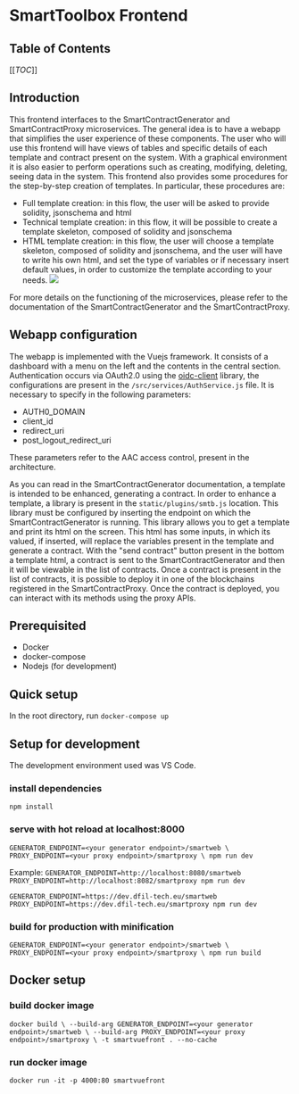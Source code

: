 #  SmartToolbox Frontend

## Table of Contents
[[_TOC_]]

## Introduction
This frontend interfaces to the SmartContractGenerator and SmartContractProxy microservices. The general idea is to have a webapp that simplifies the user experience of these components.
The user who will use this frontend will have views of tables and specific details of each template and contract present on the system. With a graphical environment it is also easier to perform operations such as creating, modifying, deleting, seeing data in the system.
This frontend also provides some procedures for the step-by-step creation of templates. In particular, these procedures are:
- Full template creation: in this flow, the user will be asked to provide solidity, jsonschema and html
- Technical template creation: in this flow, it will be possible to create a template skeleton, composed of solidity and jsonschema
- HTML template creation: in this flow, the user will choose a template skeleton, composed of solidity and jsonschema, and the user will have to write his own html, and set the type of variables or if necessary insert default values, in order to customize the template according to your needs.
![](https://i.imgur.com/JnTRbkc.png)

For more details on the functioning of the microservices, please refer to the documentation of the SmartContractGenerator and the SmartContractProxy.

## Webapp configuration 
The webapp is implemented with the Vuejs framework. It consists of a dashboard with a menu on the left and the contents in the central section. Authentication occurs via OAuth2.0 using the [oidc-client](https://github.com/IdentityModel/oidc-client-js)
library, the configurations are present in the `/src/services/AuthService.js` file. It is necessary to specify in the following parameters:
- AUTH0_DOMAIN
- client_id
- redirect_uri
- post_logout_redirect_uri

These parameters refer to the AAC access control, present in the architecture.

As you can read in the SmartContractGenerator documentation, a template is intended to be enhanced, generating a contract.
In order to enhance a template, a library is present in the `static/plugins/smtb.js` location.
This library must be configured by inserting the endpoint on which the SmartContractGenerator is running. This library allows you to get a template and print its html on the screen. This html has some inputs, in which its valued, if inserted, will replace the variables present in the template and generate a contract. With the "send contract" button present in the bottom a template html, a contract is sent to the SmartContractGenerator and then it will be viewable in the list of contracts.
Once a contract is present in the list of contracts, it is possible to deploy it in one of the blockchains registered in the SmartContractProxy. Once the contract is deployed, you can interact with its methods using the proxy APIs.

## Prerequisited

* Docker
* docker-compose
* Nodejs (for development)

## Quick setup
In the root directory, run `docker-compose up`

## Setup for development
The development environment used was VS Code.

### install dependencies
`npm install`

### serve with hot reload at localhost:8000
`GENERATOR_ENDPOINT=<your generator endpoint>/smartweb \ PROXY_ENDPOINT=<your proxy endpoint>/smartproxy \ npm run dev`

Example:
`GENERATOR_ENDPOINT=http://localhost:8080/smartweb PROXY_ENDPOINT=http://localhost:8082/smartproxy npm run dev`

`GENERATOR_ENDPOINT=https://dev.dfil-tech.eu/smartweb PROXY_ENDPOINT=https://dev.dfil-tech.eu/smartproxy npm run dev`

### build for production with minification
`GENERATOR_ENDPOINT=<your generator endpoint>/smartweb \ PROXY_ENDPOINT=<your proxy endpoint>/smartproxy \ npm run build`

## Docker setup

### build docker image
`docker build \ --build-arg GENERATOR_ENDPOINT=<your generator endpoint>/smartweb \ --build-arg PROXY_ENDPOINT=<your proxy endpoint>/smartproxy \ -t smartvuefront . --no-cache`

### run docker image
`docker run -it -p 4000:80 smartvuefront`